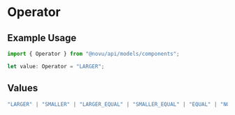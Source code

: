 # Operator

## Example Usage

```typescript
import { Operator } from "@novu/api/models/components";

let value: Operator = "LARGER";
```

## Values

```typescript
"LARGER" | "SMALLER" | "LARGER_EQUAL" | "SMALLER_EQUAL" | "EQUAL" | "NOT_EQUAL" | "ALL_IN" | "ANY_IN" | "NOT_IN" | "BETWEEN" | "NOT_BETWEEN" | "LIKE" | "NOT_LIKE" | "IN"
```